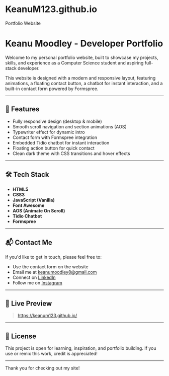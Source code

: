 # KeanuM123.github.io
Portfolio Website
# Keanu Moodley - Developer Portfolio

Welcome to my personal portfolio website, built to showcase my projects, skills, and experience as a Computer Science student and aspiring full-stack developer.

This website is designed with a modern and responsive layout, featuring animations, a floating contact button, a chatbot for instant interaction, and a built-in contact form powered by Formspree.

---

## 🚀 Features

- Fully responsive design (desktop & mobile)
- Smooth scroll navigation and section animations (AOS)
- Typewriter effect for dynamic intro
- Contact form with Formspree integration
- Embedded Tidio chatbot for instant interaction
- Floating action button for quick contact
- Clean dark theme with CSS transitions and hover effects

---

## 🛠 Tech Stack

- **HTML5**
- **CSS3**
- **JavaScript (Vanilla)**
- **Font Awesome**
- **AOS (Animate On Scroll)**
- **Tidio Chatbot**
- **Formspree**

---

## 📬 Contact Me

If you'd like to get in touch, please feel free to:

- Use the contact form on the website
- Email me at [keanumoodley8@gmail.com](mailto:keanumoodley8@gmail.com)
- Connect on [LinkedIn](https://www.linkedin.com/in/keanu-moodley-bb85b92b0)
- Follow me on [Instagram](https://www.instagram.com/_keanum)

---

## 📸 Live Preview

> https://keanum123.github.io/

---

## 🧠 License

This project is open for learning, inspiration, and portfolio building. If you use or remix this work, credit is appreciated!

---

Thank you for checking out my site!
